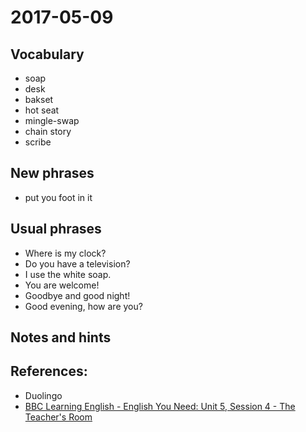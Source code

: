 # 2017-05-09

## Vocabulary

- soap
- desk
- bakset
- hot seat
- mingle-swap
- chain story
- scribe

## New phrases
- put you foot in it

## Usual phrases
- Where is my clock?
- Do you have a television?
- I use the white soap.
- You are welcome!
- Goodbye and good night!
- Good evening, how are you?

## Notes and hints



## References:
- Duolingo
- [BBC Learning English - English You Need: Unit 5, Session 4 - The Teacher's Room](http://www.bbc.co.uk/learningenglish/english/course/english-you-need/unit-5/session-4)
